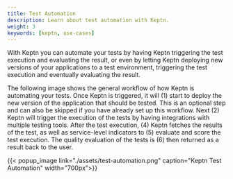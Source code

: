 ```yaml
---
title: Test Automation
description: Learn about test automation with Keptn.
weight: 3
keywords: [keptn, use-cases]
---
```


With Keptn you can automate your tests by having Keptn triggering the test execution and evaluating the result, or even by letting Keptn deploying new versions of your applications to a test environment, triggering the test execution and eventually evaluating the result. 


The following image shows the general workflow of how Keptn is automating your tests. Once Keptn is triggered, it will (1) start to deploy the new version of the application that should be tested. This is an optional step and can also be skipped if you have already set up this workflow. Next (2) Keptn will trigger the execution of the tests by having integrations with multiple testing tools. After the test execution, (4) Keptn fetches the results of the test, as well as service-level indicators to (5) evaluate and score the test execution. 
The quality evaluation of the tests is (6) then returned as a result back to the user.

  {{< popup_image
  link="./assets/test-automation.png"
  caption="Keptn Test Automation"
  width="700px">}}